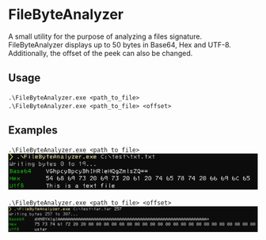 # FileByteAnalyzer
A small utility for the purpose of analyzing a files signature.
FileByteAnalyzer displays up to 50 bytes in Base64, Hex and UTF-8. Additionally, the offset of the peek can also be changed. 
## Usage
`.\FileByteAnalyzer.exe <path_to_file>`  
`.\FileByteAnalyzer.exe <path_to_file> <offset>`
## Examples
`.\FileByteAnalyzer.exe <path_to_file>` 
![Example 1](./img/example-1.png)

`.\FileByteAnalyzer.exe <path_to_file> <offset>`
![Example 2](./img/example-2.png)